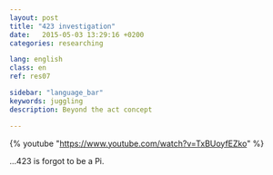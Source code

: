 ```yaml
---
layout: post
title: "423 investigation"
date:   2015-05-03 13:29:16 +0200
categories: researching

lang: english
class: en
ref: res07

sidebar: "language_bar"
keywords: juggling
description: Beyond the act concept

---
```


{% youtube "https://www.youtube.com/watch?v=TxBUoyfEZko" %}

...423 is forgot to be a Pi.
